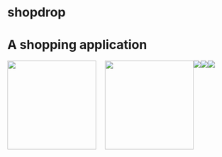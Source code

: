 # shopdrop
<h1>A shopping application</h1>
<div style="display:flex;flex-wrap:nowrap">
<img style="width:200px;margin-right:20px;" src ="https://firebasestorage.googleapis.com/v0/b/shopdrop-a8a7c.appspot.com/o/screenshot%2F1.jpg?alt=media&token=192be4f8-1287-4905-939c-fb56f2cf55de">
<img style="width:200px" src ="https://firebasestorage.googleapis.com/v0/b/shopdrop-a8a7c.appspot.com/o/screenshot%2F2.jpg?alt=media&token=c844fedf-5fde-425a-a089-172421d143db">
<img style:"max-width:10px" src = "https://firebasestorage.googleapis.com/v0/b/shopdrop-a8a7c.appspot.com/o/screenshot%2F3.jpg?alt=media&token=cc335e54-1f6c-4d61-92d4-f8dfbd8d1342">
<img style:"max-width:10px" src = "https://firebasestorage.googleapis.com/v0/b/shopdrop-a8a7c.appspot.com/o/screenshot%2F4.jpg?alt=media&token=d93d70ae-0426-462c-b65a-4929880bf653">
<img style:"max-width:10px" src = "https://firebasestorage.googleapis.com/v0/b/shopdrop-a8a7c.appspot.com/o/screenshot%2F5.jpg?alt=media&token=7f97a59f-9ec4-4df8-9559-8a77a82a269e"> 
<img style:"max-width:10px" src = "">
<img style:"max-width:10px" src = "">
<img style:"max-width:10px" src = "">
  
</div>
